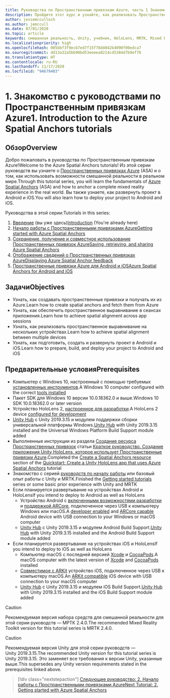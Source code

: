 ```yaml
---
title: Руководства по Пространственным привязкам Azure, часть 1 Знакомство с руководствами по Пространственным привязкам Azure
description: Пройдите этот курс и узнайте, как реализовать Пространственные привязки Azure в приложении смешанной реальности.
author: jessemcculloch
ms.author: jemccull
ms.date: 07/01/2020
ms.topic: article
keywords: смешанная реальность, Unity, учебник, HoloLens, MRTK, Mixed Reality Toolkit, UWP, Пространственные привязки Azure, iOS, Android, Windows 10, ARCore, macOS, Android Build Support, ARKit
ms.localizationpriority: high
ms.openlocfilehash: 005bbf3f9ecb7ed7f15f78d4042b4090f00edca7
ms.sourcegitcommit: dd13a32a5bb90bd53eeeea8214cd5384d7b9ef76
ms.translationtype: HT
ms.contentlocale: ru-RU
ms.lasthandoff: 11/17/2020
ms.locfileid: "94679403"
---
```

# <a name="1-introduction-to-the-azure-spatial-anchors-tutorials"></a><span data-ttu-id="d6976-105">1. Знакомство с руководствами по Пространственным привязкам Azure</span><span class="sxs-lookup"><span data-stu-id="d6976-105">1. Introduction to the Azure Spatial Anchors tutorials</span></span>

## <a name="overview"></a><span data-ttu-id="d6976-106">Обзор</span><span class="sxs-lookup"><span data-stu-id="d6976-106">Overview</span></span>

<span data-ttu-id="d6976-107">Добро пожаловать в руководства по Пространственным привязкам Azure!</span><span class="sxs-lookup"><span data-stu-id="d6976-107">Welcome to the Azure Spatial Anchors tutorials!</span></span> <span data-ttu-id="d6976-108">Из этой серии руководств вы узнаете о <a href="https://azure.microsoft.com/services/spatial-anchors" target="_blank">Пространственных привязках Azure</a> (ASA) и о том, как использовать возможности смешанной реальности в реальном мире.</span><span class="sxs-lookup"><span data-stu-id="d6976-108">Through this tutorial series, you will learn the fundamentals of <a href="https://azure.microsoft.com/services/spatial-anchors" target="_blank">Azure Spatial Anchors</a> (ASA) and how to anchor a complete mixed reality experience in the real world.</span></span> <span data-ttu-id="d6976-109">Вы также узнаете, как развернуть проект в Android и iOS.</span><span class="sxs-lookup"><span data-stu-id="d6976-109">You will also learn how to deploy your project to Android and iOS.</span></span>

<span data-ttu-id="d6976-110">Руководства в этой серии:</span><span class="sxs-lookup"><span data-stu-id="d6976-110">Tutorials in this series:</span></span>

1. <span data-ttu-id="d6976-111">[Введение](mr-learning-asa-01.md) (вы уже здесь)</span><span class="sxs-lookup"><span data-stu-id="d6976-111">[Introduction](mr-learning-asa-01.md) (You're already here)</span></span>
2. [<span data-ttu-id="d6976-112">Начало работы с Пространственными привязками Azure</span><span class="sxs-lookup"><span data-stu-id="d6976-112">Getting started with Azure Spatial Anchors</span></span>](mr-learning-asa-02.md)
3. [<span data-ttu-id="d6976-113">Сохранение, получение и совместное использование Пространственных привязок Azure</span><span class="sxs-lookup"><span data-stu-id="d6976-113">Saving, retrieving, and sharing Azure Spatial Anchors</span></span>](mr-learning-asa-03.md)
4. [<span data-ttu-id="d6976-114">Отображение сведений о Пространственных привязках Azure</span><span class="sxs-lookup"><span data-stu-id="d6976-114">Displaying Azure Spatial Anchor feedback</span></span>](mr-learning-asa-04.md)
5. [<span data-ttu-id="d6976-115">Пространственные привязки Azure для Android и iOS</span><span class="sxs-lookup"><span data-stu-id="d6976-115">Azure Spatial Anchors for Android and iOS</span></span>](mr-learning-asa-05.md)

## <a name="objectives"></a><span data-ttu-id="d6976-116">Задачи</span><span class="sxs-lookup"><span data-stu-id="d6976-116">Objectives</span></span>

* <span data-ttu-id="d6976-117">Узнать, как создавать пространственные привязки и получать их из Azure.</span><span class="sxs-lookup"><span data-stu-id="d6976-117">Learn how to create spatial anchors and fetch them from Azure</span></span>
* <span data-ttu-id="d6976-118">Узнать, как обеспечить пространственное выравнивание в сеансах приложения.</span><span class="sxs-lookup"><span data-stu-id="d6976-118">Learn how to achieve spatial alignment across app sessions</span></span>
* <span data-ttu-id="d6976-119">Узнать, как реализовать пространственное выравнивание на нескольких устройствах.</span><span class="sxs-lookup"><span data-stu-id="d6976-119">Learn how to achieve spatial alignment between multiple devices</span></span>
* <span data-ttu-id="d6976-120">Узнать, как подготовить, создать и развернуть проект в Android и iOS.</span><span class="sxs-lookup"><span data-stu-id="d6976-120">Learn how to prepare, build, and deploy your project to Android and iOS</span></span>

## <a name="prerequisites"></a><span data-ttu-id="d6976-121">Предварительные условия</span><span class="sxs-lookup"><span data-stu-id="d6976-121">Prerequisites</span></span>

* <span data-ttu-id="d6976-122">Компьютер с Windows 10, настроенный с помощью требуемых [установленных инструментов](../../install-the-tools.md).</span><span class="sxs-lookup"><span data-stu-id="d6976-122">A Windows 10 computer configured with the correct [tools installed](../../install-the-tools.md)</span></span>
* <span data-ttu-id="d6976-123">Пакет SDK для Windows 10 версии 10.0.18362.0 и выше.</span><span class="sxs-lookup"><span data-stu-id="d6976-123">Windows 10 SDK 10.0.18362.0 or later version</span></span>
* <span data-ttu-id="d6976-124">Устройство HoloLens 2, [настроенное для разработки](../../platform-capabilities-and-apis/using-visual-studio.md#enabling-developer-mode).</span><span class="sxs-lookup"><span data-stu-id="d6976-124">A HoloLens 2 device [configured for development](../../platform-capabilities-and-apis/using-visual-studio.md#enabling-developer-mode)</span></span>
* <span data-ttu-id="d6976-125"><a href="https://docs.unity3d.com/Manual/GettingStartedInstallingHub.html" target="_blank">Unity Hub</a> с Unity 2019.3.15 и модулем поддержки сборки универсальной платформы Windows.</span><span class="sxs-lookup"><span data-stu-id="d6976-125"><a href="https://docs.unity3d.com/Manual/GettingStartedInstallingHub.html" target="_blank">Unity Hub</a> with Unity 2019.3.15 installed and the Universal Windows Platform Build Support module added</span></span>
* <span data-ttu-id="d6976-126">Выполненные инструкции из раздела [Создание ресурса Пространственных привязок](https://docs.microsoft.com/azure/spatial-anchors/quickstarts/get-started-unity-hololens#create-a-spatial-anchors-resource) статьи [Краткое руководство. Создание приложения Unity HoloLens, которое использует Пространственные привязки Azure](https://docs.microsoft.com/azure/spatial-anchors/quickstarts/get-started-unity-hololens).</span><span class="sxs-lookup"><span data-stu-id="d6976-126">Completed the [Create a Spatial Anchors resource](https://docs.microsoft.com/azure/spatial-anchors/quickstarts/get-started-unity-hololens#create-a-spatial-anchors-resource) section of the [Quickstart: Create a Unity HoloLens app that uses Azure Spatial Anchors](https://docs.microsoft.com/azure/spatial-anchors/quickstarts/get-started-unity-hololens) tutorial</span></span>
* <span data-ttu-id="d6976-127">Знакомство с серией [руководств по началу работы](mr-learning-base-01.md) или базовый опыт работы с Unity и MRTK.</span><span class="sxs-lookup"><span data-stu-id="d6976-127">Finished the [Getting started tutorials](mr-learning-base-01.md) series or some basic prior experience with Unity and MRTK</span></span>
* <span data-ttu-id="d6976-128">Если планируется развертывание на устройствах Android и HoloLens</span><span class="sxs-lookup"><span data-stu-id="d6976-128">If you intend to deploy to Android as well as HoloLens</span></span>
  * <span data-ttu-id="d6976-129">Устройство Android с <a href="https://developer.android.com/studio/debug/dev-options" target="_blank">включенными возможностями разработки</a> и <a href="https://developers.google.com/ar/discover/supported-devices" target="_blank">поддержкой ARCore</a>, подключенное через USB к компьютеру Windows или macOS.</span><span class="sxs-lookup"><span data-stu-id="d6976-129">A <a href="https://developer.android.com/studio/debug/dev-options" target="_blank">developer enabled</a> and <a href="https://developers.google.com/ar/discover/supported-devices" target="_blank">ARCore capable</a> Android device with USB connection to your Windows or macOS computer</span></span>
  * <span data-ttu-id="d6976-130"><a href="https://docs.unity3d.com/Manual/GettingStartedInstallingHub.html" target="_blank">Unity Hub</a> с Unity 2019.3.15 и модулем Android Build Support.</span><span class="sxs-lookup"><span data-stu-id="d6976-130"><a href="https://docs.unity3d.com/Manual/GettingStartedInstallingHub.html" target="_blank">Unity Hub</a> with Unity 2019.3.15 installed and the Android Build Support module added</span></span>
* <span data-ttu-id="d6976-131">Если планируется развертывание на устройствах iOS и HoloLens</span><span class="sxs-lookup"><span data-stu-id="d6976-131">If you intend to deploy to iOS as well as HoloLens</span></span>
  * <span data-ttu-id="d6976-132">Компьютер macOS с последней версией <a href="https://geo.itunes.apple.com/us/app/xcode/id497799835?mt=12" target="_blank">Xcode</a> и <a href="https://cocoapods.org" target="_blank">CocoaPods</a>.</span><span class="sxs-lookup"><span data-stu-id="d6976-132">A macOS computer with the latest version of <a href="https://geo.itunes.apple.com/us/app/xcode/id497799835?mt=12" target="_blank">Xcode</a> and <a href="https://cocoapods.org" target="_blank">CocoaPods</a> installed</span></span>
  * <span data-ttu-id="d6976-133"><a href="https://developer.apple.com/documentation/arkit/verifying_device_support_and_user_permission" target="_blank">Совместимое с ARKit</a> устройство iOS, подключенное через USB к компьютеру macOS.</span><span class="sxs-lookup"><span data-stu-id="d6976-133">An <a href="https://developer.apple.com/documentation/arkit/verifying_device_support_and_user_permission" target="_blank">ARKit compatible</a> iOS device with USB connection to your macOS computer</span></span>
  * <span data-ttu-id="d6976-134"><a href="https://docs.unity3d.com/Manual/GettingStartedInstallingHub.html" target="_blank">Unity Hub</a> с Unity 2019.3.15 и модулем iOS Build Support.</span><span class="sxs-lookup"><span data-stu-id="d6976-134"><a href="https://docs.unity3d.com/Manual/GettingStartedInstallingHub.html" target="_blank">Unity Hub</a> with Unity 2019.3.15 installed and the iOS Build Support module added</span></span>

> [!CAUTION]
> <span data-ttu-id="d6976-135">Рекомендуемая версия набора средств для смешанной реальности для этой серии руководств — МРТК 2.4.0.</span><span class="sxs-lookup"><span data-stu-id="d6976-135">The recommended Mixed Reality Toolkit version for this tutorial series is MRTK 2.4.0.</span></span>

> [!CAUTION]
> <span data-ttu-id="d6976-136">Рекомендуемая версия Unity для этой серии руководств — Unity 2019.3.15.</span><span class="sxs-lookup"><span data-stu-id="d6976-136">The recommended Unity version for this tutorial series is Unity 2019.3.15.</span></span> <span data-ttu-id="d6976-137">Это заменяет все требования к версии Unity, указанные выше.</span><span class="sxs-lookup"><span data-stu-id="d6976-137">This supersedes any Unity version requirements stated in the prerequisites linked above.</span></span>

> [!div class="nextstepaction"]
> [<span data-ttu-id="d6976-138">Следующее руководство: 2. Начало работы с Пространственными привязками Azure</span><span class="sxs-lookup"><span data-stu-id="d6976-138">Next Tutorial: 2. Getting started with Azure Spatial Anchors</span></span>](mr-learning-asa-02.md)
